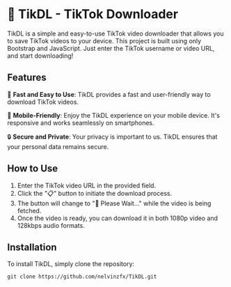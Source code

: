 # 📱 TikDL - TikTok Downloader

TikDL is a simple and easy-to-use TikTok video downloader that allows you to save TikTok videos to your device. This project is built using only Bootstrap and JavaScript. Just enter the TikTok username or video URL, and start downloading!

## Features

🚀 **Fast and Easy to Use**: TikDL provides a fast and user-friendly way to download TikTok videos.

📱 **Mobile-Friendly**: Enjoy the TikDL experience on your mobile device. It's responsive and works seamlessly on smartphones.

🔒 **Secure and Private**: Your privacy is important to us. TikDL ensures that your personal data remains secure.

## How to Use

1. Enter the TikTok video URL in the provided field.
2. Click the "📋" button to initiate the download process.
3. The button will change to "🔄 Please Wait..." while the video is being fetched.
4. Once the video is ready, you can download it in both 1080p video and 128kbps audio formats.

## Installation

To install TikDL, simply clone the repository:

```git clone https://github.com/nelvinzfx/TikDL.git```



